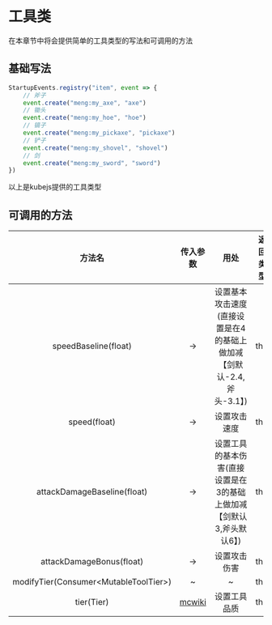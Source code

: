 # 工具类
在本章节中将会提供简单的工具类型的写法和可调用的方法

## 基础写法
```js
StartupEvents.registry("item", event => {
    // 斧子
    event.create("meng:my_axe", "axe")
    // 锄头
    event.create("meng:my_hoe", "hoe")
    // 镐子
    event.create("meng:my_pickaxe", "pickaxe")
    // 铲子
    event.create("meng:my_shovel", "shovel")
    // 剑
    event.create("meng:my_sword", "sword")
})
```
以上是kubejs提供的工具类型

## 可调用的方法
|                 方法名                 |                         传入参数                         |                                 用处                                 | 返回类型 |
| :------------------------------------: | :------------------------------------------------------: | :------------------------------------------------------------------: | :------: |
|          speedBaseline(float)          |                            ->                            | 设置基本攻击速度(直接设置是在4的基础上做加减【剑默认-2.4,斧头-3.1】) |   this   |
|              speed(float)              |                            ->                            |                             设置攻击速度                             |   this   |
|      attackDamageBaseline(float)       |                            ->                            | 设置工具的基本伤害(直接设置是在3的基础上做加减【剑默认3,斧头默认6】) |   this   |
|        attackDamageBonus(float)        |                            ->                            |                             设置攻击伤害                             |   this   |
| modifyTier(Consumer\<MutableToolTier>) |                            ~                             |                                  ~                                   |   this   |
|               tier(Tier)               | [mcwiki](https://zh.minecraft.wiki/w/%E5%93%81%E8%B4%A8) |                             设置工具品质                             |   this    |